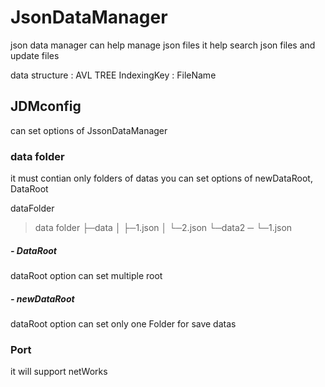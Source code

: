 # JsonDataManager

json data manager can help manage json files
it help search json files and update files

data structure : AVL TREE
IndexingKey : FileName

## JDMconfig

can set options of JssonDataManager

### data folder

it must contian only folders of datas
you can set options of newDataRoot, DataRoot

dataFolder

> data folder
> ├─data
> │ ├─1.json
> │ └─2.json
> └─data2
> ─ └─1.json

##### - DataRoot

dataRoot option can set multiple root

##### - newDataRoot

dataRoot option can set only one Folder for save datas

### Port

it will support netWorks
